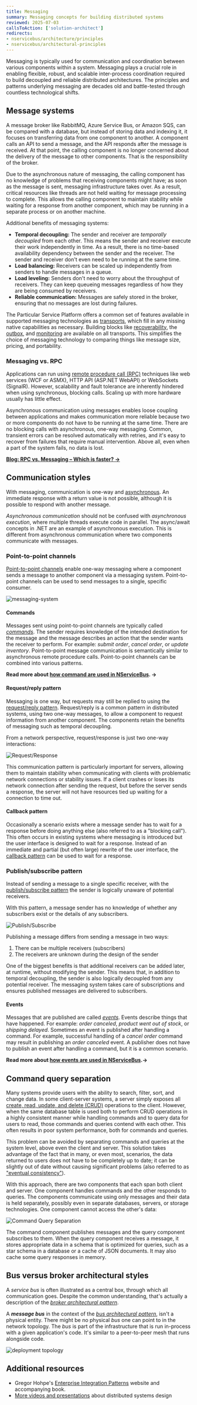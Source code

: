 ```yaml
---
title: Messaging
summary: Messaging concepts for building distributed systems
reviewed: 2025-07-03
callsToAction: ['solution-architect']
redirects:
- nservicebus/architecture/principles
- nservicebus/architectural-principles
---
```


Messaging is typically used for communication and coordination between various components within a system. Messaging plays a crucial role in enabling flexible, robust, and scalable inter-process coordination required to build decoupled and reliable distributed architectures. The principles and patterns underlying messaging are decades old and battle-tested through countless technological shifts.

## Message systems

A message broker like RabbitMQ, Azure Service Bus, or Amazon SQS, can be compared with a database, but instead of storing data and indexing it, it focuses on transferring data from one component to another. A component calls an API to send a message, and the API responds after the message is received. At that point, the calling component is no longer concerned about the delivery of the message to other components. That is the responsibility of the broker.

Due to the asynchronous nature of messaging, the calling component has no knowledge of problems that receiving components might have; as soon as the message is sent, messaging infrastructure takes over. As a result, critical resources like threads are not held waiting for message processing to complete. This allows the calling component to maintain stability while waiting for a response from another component, which may be running in a separate process or on another machine.

Additional benefits of messaging systems:

- **Temporal decoupling:** The sender and receiver are _temporally decoupled_ from each other. This means the sender and receiver execute their work independently in time. As a result, there is no time-based availability dependency between the sender and the receiver. The sender and receiver don't even need to be running at the same time.
- **Load balancing:** Receivers can be scaled up independently from senders to handle messages in a queue.
- **Load leveling:** Senders don't need to worry about the throughput of receivers. They can keep queueing messages regardless of how they are being consumed by receivers.
- **Reliable communication:** Messages are safely stored in the broker, ensuring that no messages are lost during failures.

The Particular Service Platform offers a common set of features available in supported messaging technologies as [transports](/transports), which fill in any missing native capabilities as necessary. Building blocks like [recoverability](/architecture/recoverability.md), the [outbox](/architecture/consistency.md#transactions-outbox-pattern), and [monitoring](/monitoring/) are available on all transports. This simplifies the choice of messaging technology to comparing things like message size, pricing, and portability.

### Messaging vs. RPC

Applications can run using [remote procedure call (RPC)](https://en.wikipedia.org/wiki/Remote_procedure_call) techniques like web services (WCF or ASMX), HTTP API (ASP.NET WebAPI) or WebSockets (SignalR). However, scalability and fault tolerance are inherently hindered when using synchronous, blocking calls. Scaling up with more hardware usually has little effect.

Asynchronous communication using messages enables loose coupling between applications and makes communication more reliable because two or more components do not have to be running at the same time. There are no blocking calls with asynchronous, one-way messaging. Common, transient errors can be resolved automatically with retries, and it's easy to recover from failures that require manual intervention. Above all, even when a part of the system fails, no data is lost.

[**Blog: RPC vs. Messaging – Which is faster? →**](https://particular.net/blog/rpc-vs-messaging-which-is-faster)

## Communication styles

With messaging, communication is one-way and [asynchronous](https://en.wikipedia.org/wiki/Asynchronous_method_invocation). An immediate response with a return value is not possible, although it is possible to respond with another message.

_Asynchronous communication_ should not be confused with _asynchronous execution_, where multiple threads execute code in parallel. The async/await concepts in .NET are an example of asynchronous execution. This is different from asynchronous communication where two components communicate with messages.

### Point-to-point channels

[Point-to-point channels](https://www.enterpriseintegrationpatterns.com/patterns/messaging/PointToPointChannel.html) enable one-way messaging where a component sends a message to another component via a messaging system. Point-to-point channels can be used to send messages to a single, specific consumer.

![messaging-system](/architecture/message-system-one-way.png)

#### Commands

Messages sent using point-to-point channels are typically called [_commands_](/nservicebus/messaging/messages-events-commands.md). The sender requires knowledge of the intended destination for the message and the message describes an action that the sender wants the receiver to perform. For example: _submit order_, _cancel order_, or _update inventory_. Point-to-point message communication is semantically similar to asynchronous remote procedure calls. Point-to-point channels can be combined into various patterns.

**Read more about [how command are used in NServiceBus](/nservicebus/messaging/messages-events-commands.md). →**

#### Request/reply pattern

Messaging is one way, but requests may still be replied to using the [request/reply pattern](/nservicebus/messaging/reply-to-a-message.md). Request/reply is a common pattern in distributed systems, using two one-way messages, to allow a component to request information from another component. The components retain the benefits of messaging such as temporal decoupling.

From a network perspective, request/response is just two one-way interactions:

![Request/Response](/architecture/request-reply.png)

This communication pattern is particularly important for servers, allowing them to maintain stability when communicating with clients with problematic network connections or stability issues. If a client crashes or loses its network connection after sending the request, but before the server sends a response, the server will not have resources tied up waiting for a connection to time out.

#### Callback pattern

Occasionally a scenario exists where a message sender has to wait for a response before doing anything else (also referred to as a "blocking call"). This often occurs in existing systems where messaging is introduced but the user interface is designed to wait for a response. Instead of an immediate and partial (but often large) rewrite of the user interface, the [callback pattern](/nservicebus/messaging/callbacks.md) can be used to wait for a response.

### Publish/subscribe pattern

Instead of sending a message to a single specific receiver, with the [publish/subscribe pattern](/nservicebus/messaging/publish-subscribe) the sender is logically unaware of potential receivers.

With this pattern, a message sender has no knowledge of whether any subscribers exist or the details of any subscribers.

![Publish/Subscribe](/architecture/publish-subscribe.png)

Publishing a message differs from sending a message in two ways:

1. There can be multiple receivers (subscribers)
2. The receivers are unknown during the design of the sender

One of the biggest benefits is that additional receivers can be added later, at runtime, without modifying the sender. This means that, in addition to temporal decoupling, the sender is also logically decoupled from any potential receiver. The messaging system takes care of subscriptions and ensures published messages are delivered to subscribers.

#### Events

Messages that are published are called [_events_](/nservicebus/messaging/messages-events-commands.md). Events describe things that have happened. For example: _order canceled_, _product went out of stock_, or _shipping delayed_. Sometimes an event is published after handling a command. For example, successful handling of a _cancel order_ command may result in publishing an _order canceled_ event. A publisher does not have to publish an event after handling a command, but it is a common scenario.

**Read more about [how events are used in NServiceBus](/nservicebus/messaging/messages-events-commands.md).→**

## Command query separation

Many systems provide users with the ability to search, filter, sort, and change data. In some client-server systems, a server simply exposes all [create, read, update, and delete (CRUD)](https://en.wikipedia.org/wiki/Create,_read,_update_and_delete) operations to the client. However, when the same database table is used both to perform CRUD operations in a highly consistent manner while handling commands and to query data for users to read, those commands and queries contend with each other. This often results in poor system performance, both for commands and queries.

This problem can be avoided by separating commands and queries at the system level, above even the client and server. This solution takes advantage of the fact that in many, or even most, scenarios, the data returned to users does not have to be completely up to date; it can be slightly out of date without causing significant problems (also referred to as ["eventual consistency"](https://en.wikipedia.org/wiki/Eventual_consistency)).

With this approach, there are two components that each span both client and server. One component handles commands and the other responds to queries. The components communicate using only messages and their data is held separately, possibly even in separate databases, servers, or storage technologies. One component cannot access the other's data:

![Command Query Separation](/architecture/cqs.png)

The command component publishes messages and the query component subscribes to them. When the query component receives a message, it stores appropriate data in a schema that is optimized for queries, such as a star schema in a database or a cache of JSON documents. It may also cache some query responses in memory.

## Bus versus broker architectural styles

A _service bus_ is often illustrated as a central box, through which all communication goes. Despite the common understanding, that's actually a description of the [_broker architectural pattern_](https://en.wikipedia.org/wiki/Broker_pattern).

A **_message bus_** in the context of the [_bus architectural pattern_](https://www.enterpriseintegrationpatterns.com/patterns/messaging/MessageBus.html), isn't a physical entity. There might be no physical _bus_ one can point to in the network topology. The _bus_ is part of the infrastructure that is run in-process with a given application's code. It's similar to a peer-to-peer mesh that runs alongside code.

![deployment topology](deployment-topology.jpg)

## Additional resources

- Gregor Hohpe's [Enterprise Integration Patterns](https://www.enterpriseintegrationpatterns.com/) website and accompanying book.
- [More videos and presentations](https://particular.net/videos) about distributed systems design
